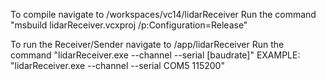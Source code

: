 To compile navigate to /workspaces/vc14/lidarReceiver
Run the command "msbuild lidarReceiver.vcxproj /p:Configuration=Release"

To run the Receiver/Sender navigate to /app/lidarReceiver
Run the command "lidarReceiver.exe --channel --serial <com port> [baudrate]" 
EXAMPLE: "lidarReceiver.exe --channel --serial COM5 115200" 
